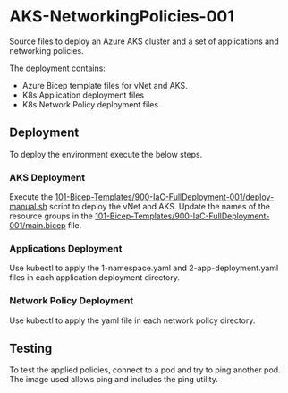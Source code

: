 # AKS-NetworkingPolicies-001
Source files to deploy an Azure AKS cluster and a set of applications and networking policies.

The deployment contains:
* Azure Bicep template files for vNet and AKS.
* K8s Application deployment files
* K8s Network Policy deployment files

## Deployment
To deploy the environment execute the below steps.

### AKS Deployment
Execute the [101-Bicep-Templates/900-IaC-FullDeployment-001/deploy-manual.sh](https://github.com/cpolydorou/K8sSamples/blob/main/131-AKS-NetworkingPolicies-001/101-Bicep-Templates/900-IaC-FullDeployment-001/deploy.sh) script to deploy the vNet and AKS. Update the names of the resource groups in the [101-Bicep-Templates/900-IaC-FullDeployment-001/main.bicep](https://github.com/cpolydorou/K8sSamples/blob/main/131-AKS-NetworkingPolicies-001/101-Bicep-Templates/900-IaC-FullDeployment-001/main.bicep) file.

### Applications Deployment
Use kubectl to apply the 1-namespace.yaml and 2-app-deployment.yaml files in each application deployment directory.

### Network Policy Deployment
Use kubectl to apply the yaml file in each network policy directory.

## Testing
To test the applied policies, connect to a pod and try to ping another pod. The image used allows ping and includes the ping utility.